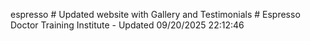 espresso
#   U p d a t e d   w e b s i t e   w i t h   G a l l e r y   a n d   T e s t i m o n i a l s  
 #   E s p r e s s o   D o c t o r   T r a i n i n g   I n s t i t u t e   -   U p d a t e d   0 9 / 2 0 / 2 0 2 5   2 2 : 1 2 : 4 6  
 